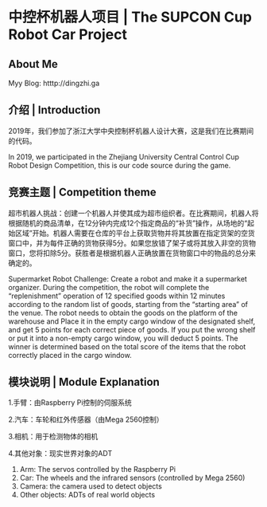 # 中控杯机器人项目 | The SUPCON Cup Robot Car Project
## About Me
Myy Blog: htttp://dingzhi.ga
## 介绍 | Introduction
2019年，我们参加了浙江大学中央控制杯机器人设计大赛，这是我们在比赛期间的代码。

  In 2019, we participated in the Zhejiang University Central Control Cup Robot Design Competition, this is our code source during the game.
## 竞赛主题 | Competition theme
超市机器人挑战：创建一个机器人并使其成为超市组织者。在比赛期间，机器人将根据随机的商品清单，在12分钟内完成12个指定商品的“补货”操作，从场地的“起始区域”开始。机器人需要在仓库的平台上获取货物并将其放置在指定货架的空货窗口中，并为每件正确的货物获得5分。如果您放错了架子或将其放入非空的货物窗口，您将扣除5分。获胜者是根据机器人正确放置在货物窗口中的物品的总分来确定的。

Supermarket Robot Challenge: Create a robot and make it a supermarket organizer. During the competition, the robot will complete the “replenishment” operation of 12 specified goods within 12 minutes according to the random list of goods, starting from the “starting area” of the venue. The robot needs to obtain the goods on the platform of the warehouse and Place it in the empty cargo window of the designated shelf, and get 5 points for each correct piece of goods. If you put the wrong shelf or put it into a non-empty cargo window, you will deduct 5 points. The winner is determined based on the total score of the items that the robot correctly placed in the cargo window.
## 模块说明 | Module Explanation
1.手臂：由Raspberry Pi控制的伺服系统

2.汽车：车轮和红外传感器（由Mega 2560控制）

3.相机：用于检测物体的相机

4.其他对象：现实世界对象的ADT

1. Arm: The servos controlled by the Raspberry Pi
2. Car: The wheels and the infrared sensors (controlled by Mega 2560)
3. Camera: the camera used to detect objects
4. Other objects: ADTs of real world objects
